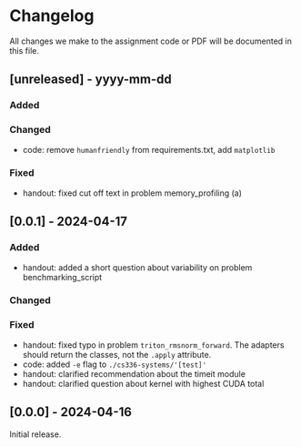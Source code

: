 # Changelog

All changes we make to the assignment code or PDF will be documented in this file.



## [unreleased] - yyyy-mm-dd

### Added

### Changed

- code: remove `humanfriendly` from requirements.txt, add `matplotlib`

### Fixed

- handout: fixed cut off text in problem memory_profiling (a)

## [0.0.1] - 2024-04-17

### Added

- handout: added a short question about variability on problem benchmarking_script

### Changed

### Fixed

- handout: fixed typo in problem `triton_rmsnorm_forward`. The adapters should
  return the classes, not the `.apply` attribute.
- code: added `-e` flag to `./cs336-systems/'[test]'`
- handout: clarified recommendation about the timeit module
- handout: clarified question about kernel with highest CUDA total

## [0.0.0] - 2024-04-16

Initial release.
